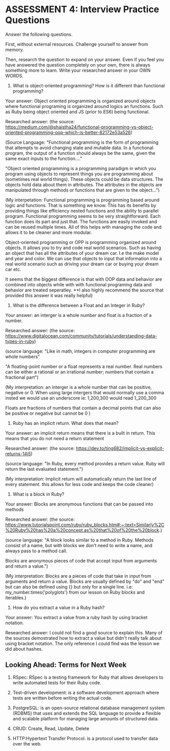 # ASSESSMENT 4: Interview Practice Questions

Answer the following questions.

First, without external resources. Challenge yourself to answer from memory.

Then, research the question to expand on your answer. Even if you feel you have answered the question completely on your own, there is always something more to learn. Write your researched answer in your OWN WORDS.

1. What is object-oriented programming? How is it different than functional programming?

Your answer: Object oriented programming is organized around objects where functional programing is organized around logics an functions. Such as Ruby being object oriented and JS (prior to ES6) being functional.

Researched answer:
(the source: https://medium.com/@shaistha24/functional-programming-vs-object-oriented-programming-oop-which-is-better-82172e53a526)

(Source Language: "Functional programming is the form of programming that attempts to avoid changing state and mutable data. In a functional program, the output of a function should always be the same, given the same exact inputs to the function...."

"Object oriented programming is a programming paradigm in which you program using objects to represent things you are programming about (sometimes real world things). These objects could be data structures. The objects hold data about them in attributes. The attributes in the objects are manipulated through methods or functions that are given to the object...")

(My interpetation: Functional programming is programming based around logic and functions. That is something we know. This has its benefits by providing things like efficiency nested functions and the ability to parallel program. Functional programming seems to be very straightforward. Each function does its part and just that. The functions are easily invoked and can be reused multiple times. All of this helps with managing the code and allows it to be cleaner and more modular.

Object-oriented programming or OPP is programming organized around objects. It allows you to try and code real world scenarios. Such as having an object that has all the attributes of your dream car. I.e the make model and year and color. We can use that objects to input that information into a real world scenario such as driving your dream car or buying your dream car etc.

It seems that the biggest difference is that with OOP data and behavior are combined into objects while with with functional programing data and behavior are treated seperatley. **I also highly recommend the source that provided this answer it was really helpful)

1. What is the difference between a Float and an Integer in Ruby?

Your answer: an interger is a whole number and float is a fraction of a number.

Researched answer:
(the source: https://www.digitalocean.com/community/tutorials/understanding-data-types-in-ruby)

(source language: "Like in math, integers in computer programming are whole numbers"

"A floating-point number or a float represents a real number. Real numbers can be either a rational or an irrational number; numbers that contain a fractional part")

(My interpretation: an interger is a whole number that can be positive, negative or 0. When using large intergers that would normally use a comma insted we would use an underscore ie: 1,200,300 would read 1_200_300

Floats are fractions of numbers that contain a decimal points that can also be positive or negative but cannot be 0 )

1. Ruby has an implicit return. What does that mean?

Your answer: an implicit return means that there is a built in return. This means that you do not need a return statement

Researched answer:
(the source: https://dev.to/ting682/implicit-vs-explicit-returns-14j5)

(source language: "In Ruby, every method provides a return value. Ruby will return the last evaluated statement.")

(My interpretation: Implicit return will automatically return the last line of every statement. this allows for less code and keeps the code cleaner)

1. What is a block in Ruby?

Your answer: Blocks are anonymous functions that can be passed into methods

Researched answer:
(the source: https://www.tutorialspoint.com/ruby/ruby_blocks.htm#:~:text=Similarly%2C%20Ruby%20has%20a%20concept,as%20that%20of%20the%20block.)

(source language: "A block looks similar to a method in Ruby. Methods consist of a name, but with blocks we don’t need to write a name, and always pass to a method call.

Blocks are anonymous pieces of code that accept input from arguments and return a value.")

(My interpretation: Blocks are a pieces of code that take in input from arguments and return a value. Blocks are usually defined by "do" and "end" but can also be defined using {} but only for a single line. i.e: my_number.times{'polyglots'} from our lesson on Ruby blocks and iterables.)

1. How do you extract a value in a Ruby hash?

Your answer: You extract a value from a ruby hash by using bracket notation.

Researched answer: I could not find a good source to explain this. Many of the sources demostrated how to extract a value but didn't really talk about using bracket notation. The only reference I could find was the lesson we did about hashes.

## Looking Ahead: Terms for Next Week

1. RSpec: RSpec is a testing framework for Ruby that allows developers to write automated tests for their Ruby code.

2. Test-driven development: is a software development approach where tests are written before writing the actual code.

3. PostgreSQL: is an open-source relational database management system (RDBMS) that uses and extends the SQL language to provide a flexible and scalable platform for managing large amounts of structured data. 

4. CRUD: Create, Read, Update, Delete

5. HTTP:Hypertext Transfer Protocol. is a protocol used to transfer data over the web. 
